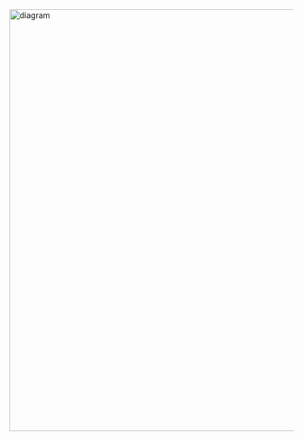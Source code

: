 <img width="747" alt="diagram" src="https://user-images.githubusercontent.com/49597486/66008100-d5bad100-e469-11e9-8efa-556c824aedde.png">